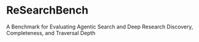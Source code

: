 # ReSearchBench
A Benchmark for Evaluating Agentic Search and Deep Research Discovery, Completeness, and Traversal Depth
